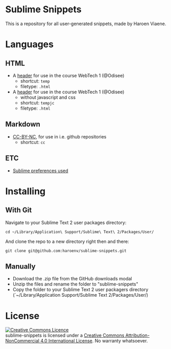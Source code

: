 # Sublime Snippets

This is a repository for all user-generated snippets, made by Haroen Viaene.

# Languages
## HTML

* A [header](temp.sublime-snippet) for use in the course WebTech 1 (@Odisee)
	* shortcut: `temp`
	* filetype: `.html`
* A [header](tempjc.sublime-snippet) for use in the course WebTech 1 (@Odisee)
	* without javascript and css
	* shortcut: `tempjc`
	* filetype: `.html`

## Markdown

* [CC-BY-NC](/md/cc.sublime-snippet), for use in i.e. github repositories
	* shortcut: `cc`

## ETC

* [Sublime preferences used](/ETC/Preferences.sublime-settings)

# Installing


## With Git

Navigate to your Sublime Text 2 user packages directory:

    cd ~/Library/Application\ Support/Sublime\ Text\ 2/Packages/User/

And clone the repo to a new directory right then and there:

    git clone git@github.com:haroenv/sublime-snippets.git


## Manually

* Download the .zip file from the GitHub downloads modal
* Unzip the files and rename the folder to "sublime-snippets"
* Copy the folder to your Sublime Text 2 user packagers directory (`~/Library/Application Support/Sublime Text 2/Packages/User/)


# License

<a rel="license" href="http://creativecommons.org/licenses/by-nc/4.0/"><img alt="Creative Commons Licence" style="border-width:0" src="https://i.creativecommons.org/l/by-nc/4.0/88x31.png" /></a><br /><span xmlns:dct="http://purl.org/dc/terms/" href="http://purl.org/dc/dcmitype/Text" property="dct:title" rel="dct:type">sublime-snippets</span> is licensed under a <a rel="license" href="http://creativecommons.org/licenses/by-nc/4.0/">Creative Commons Attribution-NonCommercial 4.0 International License</a>. No warranty whatsoever.
